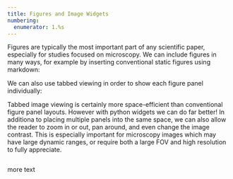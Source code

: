 ```yaml
---
title: Figures and Image Widgets
numbering:
  enumerator: 1.%s
---
```



Figures are typically the most important part of any scientific paper, especially for studies focused on microscopy. We can include figures in many ways, for example by inserting conventional static figures using markdown:



We can also use tabbed viewing in order to show each figure panel individually:




Tabbed image viewing is certainly more space-efficient than conventional figure panel layouts. However with python widgets we can do far better! In additiona to placing multiple panels into the same space, we can also allow the reader to zoom in or out, pan around, and even change the image contrast. This is especially important for microscopy images which may have large dynamic ranges, or require both a large FOV and high resolution to fully appreciate.


```{figure} #app:image_widget

```



more text